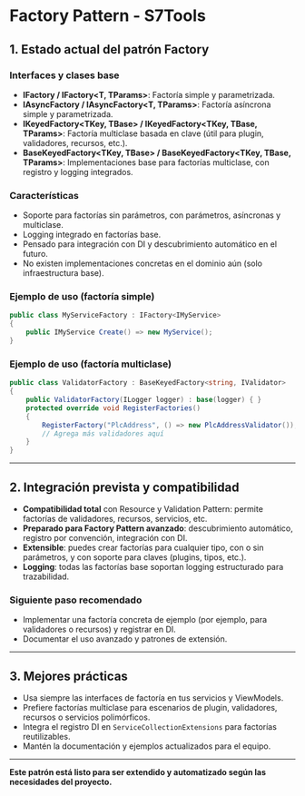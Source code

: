# Factory Pattern - S7Tools

## 1. Estado actual del patrón Factory

### Interfaces y clases base
- **IFactory<T> / IFactory<T, TParams>**: Factoría simple y parametrizada.
- **IAsyncFactory<T> / IAsyncFactory<T, TParams>**: Factoría asíncrona simple y parametrizada.
- **IKeyedFactory<TKey, TBase> / IKeyedFactory<TKey, TBase, TParams>**: Factoría multiclase basada en clave (útil para plugin, validadores, recursos, etc.).
- **BaseKeyedFactory<TKey, TBase> / BaseKeyedFactory<TKey, TBase, TParams>**: Implementaciones base para factorías multiclase, con registro y logging integrados.

### Características
- Soporte para factorías sin parámetros, con parámetros, asíncronas y multiclase.
- Logging integrado en factorías base.
- Pensado para integración con DI y descubrimiento automático en el futuro.
- No existen implementaciones concretas en el dominio aún (solo infraestructura base).

### Ejemplo de uso (factoría simple)
```csharp
public class MyServiceFactory : IFactory<IMyService>
{
    public IMyService Create() => new MyService();
}
```

### Ejemplo de uso (factoría multiclase)
```csharp
public class ValidatorFactory : BaseKeyedFactory<string, IValidator>
{
    public ValidatorFactory(ILogger logger) : base(logger) { }
    protected override void RegisterFactories()
    {
        RegisterFactory("PlcAddress", () => new PlcAddressValidator());
        // Agrega más validadores aquí
    }
}
```

---

## 2. Integración prevista y compatibilidad

- **Compatibilidad total** con Resource y Validation Pattern: permite factorías de validadores, recursos, servicios, etc.
- **Preparado para Factory Pattern avanzado**: descubrimiento automático, registro por convención, integración con DI.
- **Extensible**: puedes crear factorías para cualquier tipo, con o sin parámetros, y con soporte para claves (plugins, tipos, etc.).
- **Logging**: todas las factorías base soportan logging estructurado para trazabilidad.

### Siguiente paso recomendado
- Implementar una factoría concreta de ejemplo (por ejemplo, para validadores o recursos) y registrar en DI.
- Documentar el uso avanzado y patrones de extensión.

---

## 3. Mejores prácticas
- Usa siempre las interfaces de factoría en tus servicios y ViewModels.
- Prefiere factorías multiclase para escenarios de plugin, validadores, recursos o servicios polimórficos.
- Integra el registro DI en `ServiceCollectionExtensions` para factorías reutilizables.
- Mantén la documentación y ejemplos actualizados para el equipo.

---

**Este patrón está listo para ser extendido y automatizado según las necesidades del proyecto.**